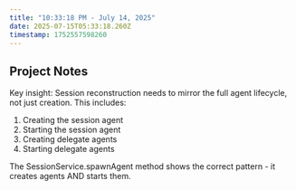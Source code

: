 ```yaml
---
title: "10:33:18 PM - July 14, 2025"
date: 2025-07-15T05:33:18.260Z
timestamp: 1752557598260
---
```


## Project Notes

Key insight: Session reconstruction needs to mirror the full agent lifecycle, not just creation. This includes:
1. Creating the session agent
2. Starting the session agent 
3. Creating delegate agents
4. Starting delegate agents

The SessionService.spawnAgent method shows the correct pattern - it creates agents AND starts them.

